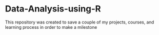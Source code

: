 # Data-Analysis-using-R

This repository was created to save a couple of my projects, courses, and learning process in order to make a milestone

